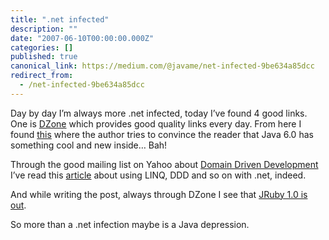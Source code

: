 ```yaml
---
title: ".net infected"
description: ""
date: "2007-06-10T00:00:00.000Z"
categories: []
published: true
canonical_link: https://medium.com/@javame/net-infected-9be634a85dcc
redirect_from:
  - /net-infected-9be634a85dcc
---
```


Day by day I’m always more .net infected, today I’ve found 4 good links. One is [DZone](http://www.dzone.com/ "Fresh links for developers") which provides good quality links every day. From here I found [this](http://www.javabeat.net/javabeat/java6/articles/2007/06/java-6-0-new-features-part-1/ "Java 6.0 new features") where the author tries to convince the reader that Java 6.0 has something cool and new inside… Bah!

Through the good mailing list on Yahoo about [Domain Driven Development](http://tech.groups.yahoo.com/group/domaindrivendesign/messages "DDD") I’ve read this [article](http://iancooper.spaces.live.com/blog/cns!844BD2811F9ABE9C!397.entry "Being Ignorant with LINQ to SQL") about using LINQ, DDD and so on with .net, indeed.

And while writing the post, always through DZone I see that [JRuby 1.0 is out](http://www.infoq.com/news/2007/06/jruby10 "JRuby 1.0").

So more than a .net infection maybe is a Java depression.
